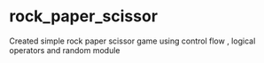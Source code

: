 # rock_paper_scissor

Created simple rock paper scissor game using control flow , logical operators and random module

